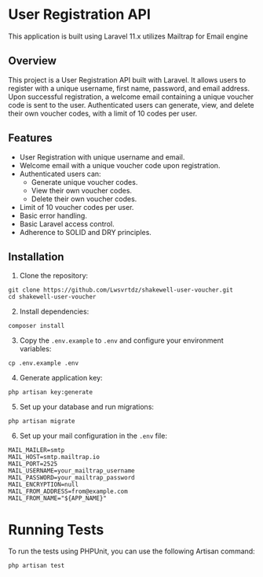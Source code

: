 # User Registration API
This application is built using Laravel 11.x utilizes Mailtrap for Email engine
## Overview
This project is a User Registration API built with Laravel. It allows users to register with a unique username, first name, password, and email address. Upon successful registration, a welcome email containing a unique voucher code is sent to the user. Authenticated users can generate, view, and delete their own voucher codes, with a limit of 10 codes per user.

## Features
- User Registration with unique username and email.
- Welcome email with a unique voucher code upon registration.
- Authenticated users can:
  - Generate unique voucher codes.
  - View their own voucher codes.
  - Delete their own voucher codes.
- Limit of 10 voucher codes per user.
- Basic error handling.
- Basic Laravel access control.
- Adherence to SOLID and DRY principles.

## Installation
1. Clone the repository:
```
git clone https://github.com/Lwsvrtdz/shakewell-user-voucher.git
cd shakewell-user-voucher
```

2. Install dependencies:
```
composer install
```

3. Copy the `.env.example` to `.env` and configure your environment variables:
```
cp .env.example .env
```
4. Generate application key:
```
php artisan key:generate
```
5. Set up your database and run migrations:
```
php artisan migrate
```
6. Set up your mail configuration in the `.env` file:
```
MAIL_MAILER=smtp
MAIL_HOST=smtp.mailtrap.io
MAIL_PORT=2525
MAIL_USERNAME=your_mailtrap_username
MAIL_PASSWORD=your_mailtrap_password
MAIL_ENCRYPTION=null
MAIL_FROM_ADDRESS=from@example.com
MAIL_FROM_NAME="${APP_NAME}"
```


# Running Tests

To run the tests using PHPUnit, you can use the following Artisan command:
```
php artisan test
```
